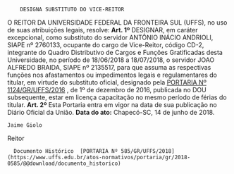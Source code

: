         DESIGNA SUBSTITUTO DO VICE-REITOR  

 O REITOR DA UNIVERSIDADE FEDERAL DA FRONTEIRA SUL (UFFS), no uso de suas atribuições legais, resolve:   **Art. 1º** DESIGNAR, em caráter excepcional, como substituto do servidor ANTÔNIO INÁCIO ANDRIOLI, SIAPE nº 2760133, ocupante do cargo de Vice-Reitor, código CD-2, integrante do Quadro Distributivo de Cargos e Funções Gratificadas desta Universidade, no período de 18/06/2018 a 18/07/2018, o servidor JOAO ALFREDO BRAIDA, SIAPE nº 2135517, para que assuma as respectivas funções nos afastamentos ou impedimentos legais e regulamentares do titular, em virtude do substituto oficial, designado pela [PORTARIA Nº 1124/GR/UFFS/2016](https://www.uffs.edu.br/atos-normativos/portaria/gr/2016-1124)  , de 1º de dezembro de 2016, publicada no DOU subsequente, estar em licença capacitação no mesmo período de férias do titular.   **Art. 2º** Esta Portaria entra em vigor na data de sua publicação no Diário Oficial da União.      **Data do ato:** Chapecó-SC, 14 de junho de 2018.   
 

    Jaime Giolo   
 Reitor 

      Documento Histórico  [PORTARIA Nº 585/GR/UFFS/2018](https://www.uffs.edu.br/atos-normativos/portaria/gr/2018-0585/@@download/documento_historico)     
      